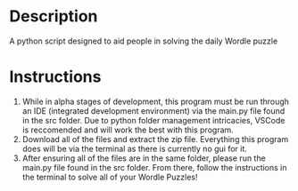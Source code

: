 # Description
A python script designed to aid people in solving the daily Wordle puzzle

# Instructions
1. While in alpha stages of development, this program must be run through an IDE (integrated development environment) via the main.py file found in the src folder. Due to python folder management intricacies, VSCode is reccomended and will work the best with this program.
2. Download all of the files and extract the zip file. Everything this program does will be via the terminal as there is currently no gui for it.
3. After ensuring all of the files are in the same folder, please run the main.py file found in the src  folder. From there, follow the instructions in the terminal to solve all of your Wordle Puzzles!
